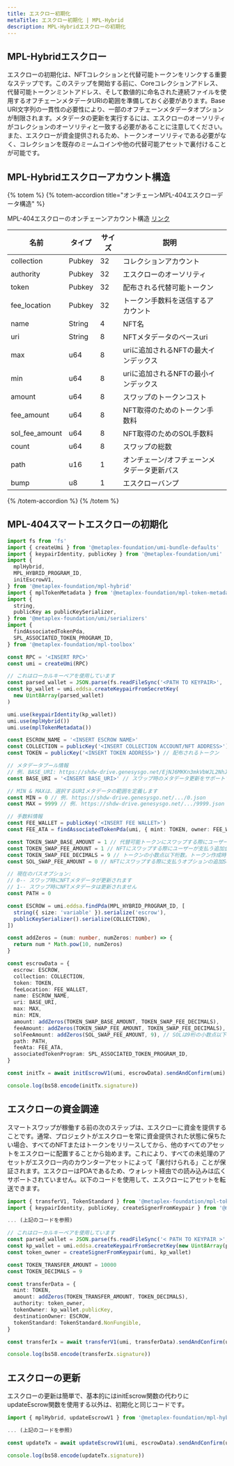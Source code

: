 ```yaml
---
title: エスクロー初期化
metaTitle: エスクロー初期化 | MPL-Hybrid
description: MPL-Hybridエスクローの初期化
---
```


## MPL-Hybridエスクロー

エスクローの初期化は、NFTコレクションと代替可能トークンをリンクする重要なステップです。このステップを開始する前に、Coreコレクションアドレス、代替可能トークンミントアドレス、そして数値的に命名された連続ファイルを使用するオフチェーンメタデータURIの範囲を準備しておく必要があります。Base URI文字列の一貫性の必要性により、一部のオフチェーンメタデータオプションが制限されます。メタデータの更新を実行するには、エスクローのオーソリティがコレクションのオーソリティと一致する必要があることに注意してください。また、エスクローが資金提供されるため、トークンオーソリティである必要がなく、コレクションを既存のミームコインや他の代替可能アセットで裏付けることが可能です。

## MPL-Hybridエスクローアカウント構造

{% totem %}
{% totem-accordion title="オンチェーンMPL-404エスクローデータ構造" %}

MPL-404エスクローのオンチェーンアカウント構造 [リンク](https://github.com/metaplex-foundation/mpl-hybrid/blob/main/programs/mpl-hybrid/src/state/escrow.rs)

| 名前           | タイプ   | サイズ | 説明                                      |     |
| -------------- | ------ | ---- | ---------------------------------------- | --- |
| collection     | Pubkey | 32   | コレクションアカウント                           |     |
| authority      | Pubkey | 32   | エスクローのオーソリティ                      |     |
| token          | Pubkey | 32   | 配布される代替可能トークン               |     |
| fee_location   | Pubkey | 32   | トークン手数料を送信するアカウント                |     |
| name           | String | 4    | NFT名                                     |     |
| uri            | String | 8    | NFTメタデータのベースuri                |     |
| max            | u64    | 8    | uriに追加されるNFTの最大インデックス     |     |
| min            | u64    | 8    | uriに追加されるNFTの最小インデックス |     |
| amount         | u64    | 8    | スワップのトークンコスト                           |     |
| fee_amount     | u64    | 8    | NFT取得のためのトークン手数料              |     |
| sol_fee_amount | u64    | 8    | NFT取得のためのSOL手数料                |     |
| count          | u64    | 8    | スワップの総数                        |     |
| path           | u16    | 1    | オンチェーン/オフチェーンメタデータ更新パス       |     |
| bump           | u8     | 1    | エスクローバンプ                                  |     |

{% /totem-accordion %}
{% /totem %}

## MPL-404スマートエスクローの初期化

```ts
import fs from 'fs'
import { createUmi } from '@metaplex-foundation/umi-bundle-defaults'
import { keypairIdentity, publicKey } from '@metaplex-foundation/umi'
import {
  mplHybrid,
  MPL_HYBRID_PROGRAM_ID,
  initEscrowV1,
} from '@metaplex-foundation/mpl-hybrid'
import { mplTokenMetadata } from '@metaplex-foundation/mpl-token-metadata'
import {
  string,
  publicKey as publicKeySerializer,
} from '@metaplex-foundation/umi/serializers'
import {
  findAssociatedTokenPda,
  SPL_ASSOCIATED_TOKEN_PROGRAM_ID,
} from '@metaplex-foundation/mpl-toolbox'

const RPC = '<INSERT RPC>'
const umi = createUmi(RPC)

// これはローカルキーペアを使用しています
const parsed_wallet = JSON.parse(fs.readFileSync('<PATH TO KEYPAIR>', 'utf-8'))
const kp_wallet = umi.eddsa.createKeypairFromSecretKey(
  new Uint8Array(parsed_wallet)
)

umi.use(keypairIdentity(kp_wallet))
umi.use(mplHybrid())
umi.use(mplTokenMetadata())

const ESCROW_NAME = '<INSERT ESCROW NAME>'
const COLLECTION = publicKey('<INSERT COLLECTION ACCOUNT/NFT ADDRESS>')
const TOKEN = publicKey('<INSERT TOKEN ADDRESS>') // 配布されるトークン

// メタデータプール情報
// 例. BASE_URI: https://shdw-drive.genesysgo.net/EjNJ6MKKn3mkVbWJL2NhJTyxne6KKZDTg6EGUtJCnNY3/
const BASE_URI = '<INSERT BASE_URI>' // スワップ時のメタデータ更新をサポートするために必要

// MIN & MAXは、選択するURIメタデータの範囲を定義します
const MIN = 0 // 例. https://shdw-drive.genesysgo.net/.../0.json
const MAX = 9999 // 例. https://shdw-drive.genesysgo.net/.../9999.json

// 手数料情報
const FEE_WALLET = publicKey('<INSERT FEE WALLET>')
const FEE_ATA = findAssociatedTokenPda(umi, { mint: TOKEN, owner: FEE_WALLET })

const TOKEN_SWAP_BASE_AMOUNT = 1 // 代替可能トークンにスワップする際にユーザーが受け取る金額
const TOKEN_SWAP_FEE_AMOUNT = 1 // NFTにスワップする際にユーザーが支払う追加金額
const TOKEN_SWAP_FEE_DECIMALS = 9 // トークンの小数点以下桁数。トークン作成時のデフォルトは9です。
const SOL_SWAP_FEE_AMOUNT = 0 // NFTにスワップする際に支払うオプションの追加Solana手数料

// 現在のパスオプション:
// 0-- スワップ時にNFTメタデータが更新されます
// 1-- スワップ時にNFTメタデータは更新されません
const PATH = 0

const ESCROW = umi.eddsa.findPda(MPL_HYBRID_PROGRAM_ID, [
  string({ size: 'variable' }).serialize('escrow'),
  publicKeySerializer().serialize(COLLECTION),
])

const addZeros = (num: number, numZeros: number) => {
  return num * Math.pow(10, numZeros)
}

const escrowData = {
  escrow: ESCROW,
  collection: COLLECTION,
  token: TOKEN,
  feeLocation: FEE_WALLET,
  name: ESCROW_NAME,
  uri: BASE_URI,
  max: MAX,
  min: MIN,
  amount: addZeros(TOKEN_SWAP_BASE_AMOUNT, TOKEN_SWAP_FEE_DECIMALS),
  feeAmount: addZeros(TOKEN_SWAP_FEE_AMOUNT, TOKEN_SWAP_FEE_DECIMALS),
  solFeeAmount: addZeros(SOL_SWAP_FEE_AMOUNT, 9), // SOLは9桁の小数点以下を持ちます
  path: PATH,
  feeAta: FEE_ATA,
  associatedTokenProgram: SPL_ASSOCIATED_TOKEN_PROGRAM_ID,
}

const initTx = await initEscrowV1(umi, escrowData).sendAndConfirm(umi)

console.log(bs58.encode(initTx.signature))
```

## エスクローの資金調達

スマートスワップが稼働する前の次のステップは、エスクローに資金を提供することです。通常、プロジェクトがエスクローを常に資金提供された状態に保ちたい場合、すべてのNFTまたはトークンをリリースしてから、他のすべてのアセットをエスクローに配置することから始めます。これにより、すべての未処理のアセットがエスクロー内のカウンターアセットによって「裏付けられる」ことが保証されます。エスクローはPDAであるため、ウォレット経由での読み込みは広くサポートされていません。以下のコードを使用して、エスクローにアセットを転送できます。

```ts
import { transferV1, TokenStandard } from '@metaplex-foundation/mpl-token-metadata'
import { keypairIdentity, publicKey, createSignerFromKeypair } from '@metaplex-foundation/umi'

... (上記のコードを参照)

// これはローカルキーペアを使用しています
const parsed_wallet = JSON.parse(fs.readFileSync('< PATH TO KEYPAIR >', 'utf-8'))
const kp_wallet = umi.eddsa.createKeypairFromSecretKey(new Uint8Array(parsed_wallet))
const token_owner = createSignerFromKeypair(umi, kp_wallet)

const TOKEN_TRANSFER_AMOUNT = 10000
const TOKEN_DECIMALS = 9

const transferData = {
  mint: TOKEN,
  amount: addZeros(TOKEN_TRANSFER_AMOUNT, TOKEN_DECIMALS),
  authority: token_owner,
  tokenOwner: kp_wallet.publicKey,
  destinationOwner: ESCROW,
  tokenStandard: TokenStandard.NonFungible,
}

const transferIx = await transferV1(umi, transferData).sendAndConfirm(umi)

console.log(bs58.encode(transferIx.signature))

```

## エスクローの更新

エスクローの更新は簡単で、基本的にはinitEscrow関数の代わりにupdateEscrow関数を使用する以外は、初期化と同じコードです。

```ts
import { mplHybrid, updateEscrowV1 } from '@metaplex-foundation/mpl-hybrid'

... (上記のコードを参照)

const updateTx = await updateEscrowV1(umi, escrowData).sendAndConfirm(umi)

console.log(bs58.encode(updateTx.signature))
```